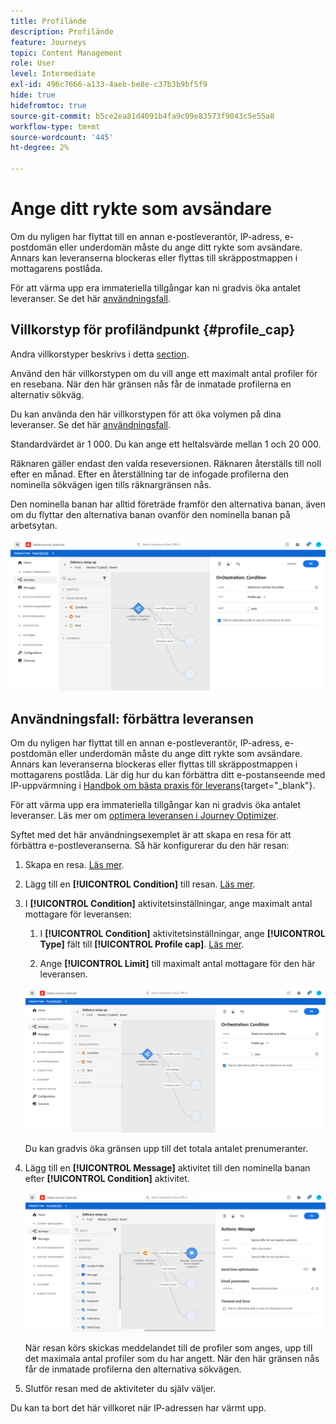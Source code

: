 ```yaml
---
title: Profilände
description: Profilände
feature: Journeys
topic: Content Management
role: User
level: Intermediate
exl-id: 496c7666-a133-4aeb-be8e-c37b3b9bf5f9
hide: true
hidefromtoc: true
source-git-commit: b5ce2ea81d4091b4fa9c09e83573f9043c5e55a8
workflow-type: tm+mt
source-wordcount: '445'
ht-degree: 2%

---
```



# Ange ditt rykte som avsändare

Om du nyligen har flyttat till en annan e-postleverantör, IP-adress, e-postdomän eller underdomän måste du ange ditt rykte som avsändare. Annars kan leveranserna blockeras eller flyttas till skräppostmappen i mottagarens postlåda.

För att värma upp era immateriella tillgångar kan ni gradvis öka antalet leveranser. Se det här [användningsfall](../building-journeys/ramp-up-deliveries-uc.md).

## Villkorstyp för profiländpunkt {#profile_cap}

Andra villkorstyper beskrivs i detta [section](../building-journeys/condition-activity.md).

Använd den här villkorstypen om du vill ange ett maximalt antal profiler för en resebana. När den här gränsen nås får de inmatade profilerna en alternativ sökväg.

Du kan använda den här villkorstypen för att öka volymen på dina leveranser. Se det här [användningsfall](../building-journeys/ramp-up-deliveries-uc.md).

Standardvärdet är 1 000. Du kan ange ett heltalsvärde mellan 1 och 20 000.

Räknaren gäller endast den valda reseversionen. Räknaren återställs till noll efter en månad. Efter en återställning tar de infogade profilerna den nominella sökvägen igen tills räknargränsen nås.

Den nominella banan har alltid företräde framför den alternativa banan, även om du flyttar den alternativa banan ovanför den nominella banan på arbetsytan.

![](../assets/profile-cap-condition.png)

## Användningsfall: förbättra leveransen

Om du nyligen har flyttat till en annan e-postleverantör, IP-adress, e-postdomän eller underdomän måste du ange ditt rykte som avsändare. Annars kan leveranserna blockeras eller flyttas till skräppostmappen i mottagarens postlåda. Lär dig hur du kan förbättra ditt e-postanseende med IP-uppvärmning i [Handbok om bästa praxis för leverans](https://experienceleague.adobe.com/docs/deliverability-learn/deliverability-best-practice-guide/additional-resources/generic-resources/increase-reputation-with-ip-warming.html){target=&quot;_blank&quot;}.

För att värma upp era immateriella tillgångar kan ni gradvis öka antalet leveranser. Läs mer om [optimera leveransen i Journey Optimizer](../deliverability.md).

Syftet med det här användningsexemplet är att skapa en resa för att förbättra e-postleveranserna. Så här konfigurerar du den här resan:

1. Skapa en resa. [Läs mer](../building-journeys/journey-gs.md).

1. Lägg till en **[!UICONTROL Condition]** till resan. [Läs mer](../building-journeys/condition-activity.md).

1. I **[!UICONTROL Condition]** aktivitetsinställningar, ange maximalt antal mottagare för leveransen:

   1. I **[!UICONTROL Condition]** aktivitetsinställningar, ange **[!UICONTROL Type]** fält till **[!UICONTROL Profile cap]**. [Läs mer](profile-cap.md#profile_cap).

   1. Ange **[!UICONTROL Limit]** till maximalt antal mottagare för den här leveransen.

   ![](../assets/profile-cap-condition.png)

   Du kan gradvis öka gränsen upp till det totala antalet prenumeranter.

1. Lägg till en **[!UICONTROL Message]** aktivitet till den nominella banan efter **[!UICONTROL Condition]** aktivitet.

   ![](../assets/ramp-up-deliveries-message.png)

   När resan körs skickas meddelandet till de profiler som anges, upp till det maximala antal profiler som du har angett. När den här gränsen nås får de inmatade profilerna den alternativa sökvägen.

1. Slutför resan med de aktiviteter du själv väljer.

Du kan ta bort det här villkoret när IP-adressen har värmt upp.

